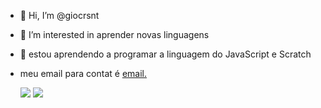 - 👋 Hi, I’m @giocrsnt
- 👀 I’m interested in  aprender novas linguagens 
- 🌱 estou aprendendo a programar a linguagem do JavaScript e Scratch 
- meu email para contat é  [email.](giovannacruzatti021@gmail.com)

   ![](https://img.shields.io/badge/JavaScript-323330?style=for-the-badge&logo=javascript&logoColor=F7DF1E)
   ![](https://img.shields.io/badge/Scratch-4D97FF?style=for-the-badge&logo=Scratch&logoColor=white)
